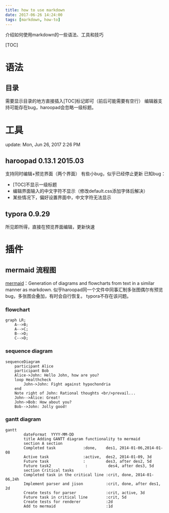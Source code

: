 ```yaml
---
title: how to use markdown
date: 2017-06-26 14:24:00
tags: [markdown, how-to]
---
```


介绍如何使用markdown的一些语法、工具和技巧

<!--more-->

[TOC]

# 语法
## 目录
需要显示目录的地方直接插入[TOC]标记即可（前后可能需要有空行）
编辑器支持可能存在bug，haroopad会忽略一级标题。

# 工具
update: Mon, Jun 26, 2017 2:26 PM

## haroopad 0.13.1 2015.03
支持同时编辑+预览界面（两个界面）
有些小bug，似乎已经停止更新
已知bug：
- [TOC]不显示一级标题
- 编辑界面输入的中文字符不显示（修改default.css添加字体后解决）
- 某些情况下，偏好设置界面中，中文字符无法显示

## typora 0.9.29
所见即所得，直接在预览界面编辑，更新快速

# 插件
## mermaid 流程图
[mermaid](http://knsv.github.io/mermaid/)：Generation of diagrams and flowcharts from text in a similar manner as markdown.
似乎haroopad同一个文件中同事汇制多张图偶尔有预览bug，多张图会叠加，有时会自行恢复。
typora不存在该问题。

### flowchart
~~~mermaid
graph LR;
    A-->B;
    A-->C;
    B-->D;
    C-->D;
~~~


### sequence diagram
~~~mermaid
sequenceDiagram
    participant Alice
    participant Bob
    Alice->John: Hello John, how are you?
    loop Healthcheck
        John->John: Fight against hypochondria
    end
    Note right of John: Rational thoughts <br/>prevail...
    John-->Alice: Great!
    John->Bob: How about you?
    Bob-->John: Jolly good!
~~~

### gantt diagram
~~~mermaid
gantt
        dateFormat  YYYY-MM-DD
        title Adding GANTT diagram functionality to mermaid
        section A section
        Completed task            :done,    des1, 2014-01-06,2014-01-08
        Active task               :active,  des2, 2014-01-09, 3d
        Future task               :         des3, after des2, 5d
        Future task2               :         des4, after des3, 5d
        section Critical tasks
        Completed task in the critical line :crit, done, 2014-01-06,24h
        Implement parser and jison          :crit, done, after des1, 2d
        Create tests for parser             :crit, active, 3d
        Future task in critical line        :crit, 5d
        Create tests for renderer           :2d
        Add to mermaid                      :1d
~~~